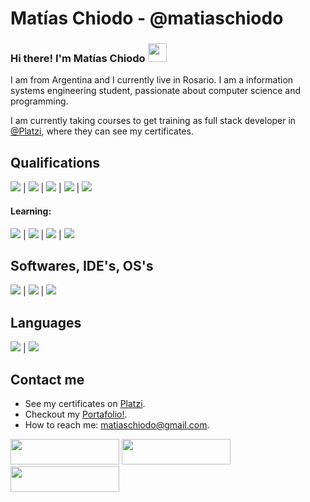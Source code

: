 # Matías Chiodo - @matiaschiodo
### Hi there! I'm Matías Chiodo <img src="https://github.com/l33pif/l33pif/blob/master/Images/Hi.gif" width="30" height="30">

I am from Argentina and I currently live in Rosario. I am a information systems engineering student, passionate about computer science and programming.

I am currently taking courses to get training as full stack developer in [@Platzi](https://platzi.com/p/matiaschiodo/), where they can see my certificates.

## Qualifications

<img src="https://img.shields.io/badge/-HTML-red"> | <img src="https://img.shields.io/badge/-CSS-blue"> | <img src="https://img.shields.io/badge/-JavaSrcipt-yellow"> | <img src="https://img.shields.io/badge/-Webpack-lightblue"> | <img src="https://img.shields.io/badge/-NPM-red">

#### Learning:

<img src="https://img.shields.io/badge/-React-9cf"> | <img src="https://img.shields.io/badge/-Node-brightgreen"> | <img src="https://img.shields.io/badge/-Express-black"> | <img src="https://img.shields.io/badge/-MySQL-blue">

## Softwares, IDE's, OS's

<img src="https://img.shields.io/badge/-VSCode-blue"> | <img src="https://img.shields.io/badge/-Windows-blue"> | <img src="https://img.shields.io/badge/-Linux-blueviolet">

## Languages

<img src="https://img.shields.io/badge/-Spanish (Native)-blue"> | <img src="https://img.shields.io/badge/-English (A2)-red">

## Contact me
- See my certificates on [Platzi](https://platzi.com/p/matiaschiodo/).
- Checkout my [Portafolio!](https://matiaschiodo.netlify.app/).
- How to reach me: [matiaschiodo@gmail.com](mailto:matiaschiodo@gmail.com).

<a href="https://www.linkedin.com/in/matias-chiodo-308056194/" target="_blank"><img src="https://img.shields.io/badge/linkedin-%230077B5.svg?&style=for-the-badge&logo=linkedin&logoColor=white" height="41" width="174"></a> <a href="https://twitter.com/ChiodoMatias" target="_blank"><img src="https://img.shields.io/badge/twitter-%231DA1F2.svg?&style=for-the-badge&logo=twitter&logoColor=white" height="41" width="174"></a> <a href="https://www.instagram.com/matichiodo/" target="_blank"><img src="https://img.shields.io/badge/instagram-%23E4405F.svg?&style=for-the-badge&logo=instagram&logoColor=white" height="41" width="174"></a>
